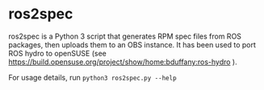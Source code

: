 ros2spec
==========

ros2spec is a Python 3 script that generates RPM spec files from ROS packages, then uploads them to an OBS instance. It has been used to port ROS hydro to openSUSE (see https://build.opensuse.org/project/show/home:bduffany:ros-hydro ).

For usage details, run `python3 ros2spec.py --help`